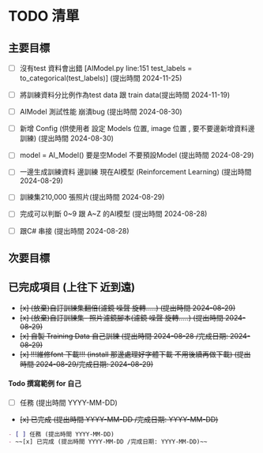 # TODO 清單

## 主要目標

 - [ ] 沒有test 資料會出錯 [AIModel.py line:151 test_labels = to_categorical(test_labels)] (提出時間 2024-11-25)
 - [ ] 將訓練資料分比例作為test data 跟 train data(提出時間 2024-11-19)
 - [ ] AIModel 測試性能 崩潰bug (提出時間 2024-08-30)
 - [ ] 新增 Config (供使用者 設定 Models 位置, image 位置 , 要不要邊新增資料邊訓練) (提出時間 2024-08-30)
 - [ ] model = AI_Model() 要是空Model 不要預設Model (提出時間 2024-08-29)
 - [ ] 一邊生成訓練資料 邊訓練 現在AI模型 (Reinforcement Learning)  (提出時間 2024-08-29)

 - [ ] 訓練集210,000 張照片(提出時間 2024-08-29)
 - [ ] 完成可以判斷 0~9 跟 A~Z 的AI模型 (提出時間 2024-08-28)
 - [ ] 跟C# 串接 (提出時間 2024-08-28)

## 次要目標



## 已完成項目 (上往下 近到遠)
 - ~~[x] (放棄)自訂訓練集翻倍(濾鏡 噪聲 旋轉.....) (提出時間 2024-08-29)~~
 - ~~[x] (放棄)自訂訓練集- 照片濾鏡腳本(濾鏡 噪聲 旋轉.....) (提出時間 2024-08-29)~~
 - ~~[x] 自製 Training Data 自己訓練 (提出時間 2024-08-28 /完成日期: 2024-08-29)~~
 - ~~[x] !!!維修font 下載!!! (install 那邊處理好字體下載 不用後續再做下載) (提出時間 2024-08-29/完成日期: 2024-08-29)~~


#### Todo 撰寫範例 for 自己

- [ ] 任務 (提出時間 YYYY-MM-DD)
- ~~[x] 已完成 (提出時間 YYYY-MM-DD /完成日期: YYYY-MM-DD)~~

```markdown
- [ ] 任務 (提出時間 YYYY-MM-DD)
- ~~[x] 已完成 (提出時間 YYYY-MM-DD /完成日期: YYYY-MM-DD)~~
```
